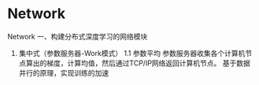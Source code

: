 # Network
Network
一、构建分布式深度学习的网络模块
1. 集中式（参数服务器-Work模式）
1.1 参数平均
参数服务器收集各个计算机节点算出的梯度，计算均值，然后通过TCP/IP网络返回计算机节点。
基于数据并行的原理，实现训练的加速


